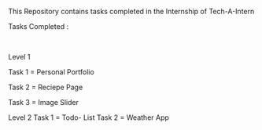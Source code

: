 This Repository contains tasks completed in the Internship of Tech-A-Intern

<p>Tasks Completed :</p><br>

<p>Level 1</p>
<p>Task 1 = Personal Portfolio</p>
<p>Task 2 = Reciepe Page</p>
<p>Task 3 = Image Slider</p>

Level 2
Task 1 = Todo- List
Task 2 = Weather App
